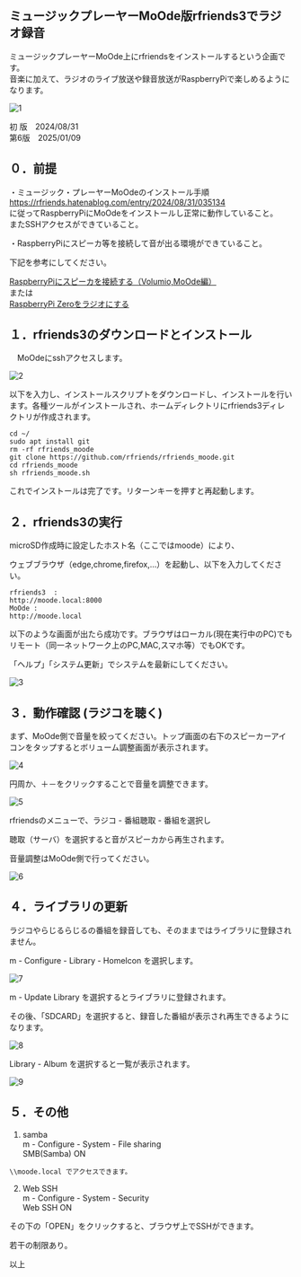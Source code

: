 ## ミュージックプレーヤーMoOde版rfriends3でラジオ録音  
  
ミュージックプレーヤーMoOde上にrfriendsをインストールするという企画です。  
音楽に加えて、ラジオのライブ放送や録音放送がRaspberryPiで楽しめるようになります。  
  
![1](https://github.com/user-attachments/assets/1cd6790e-c995-4e30-95cf-2f58c0e8cb26)  
  
初 版　2024/08/31  
第6版　2025/01/09  
  
## ０．前提  
  
・ミュージック・プレーヤーMoOdeのインストール手順  
https://rfriends.hatenablog.com/entry/2024/08/31/035134  
に従ってRaspberryPiにMoOdeをインストールし正常に動作していること。  
またSSHアクセスができていること。  
  
・RaspberryPiにスピーカ等を接続して音が出る環境ができていること。  
  
下記を参考にしてください。  
  
[RaspberryPiにスピーカを接続する（Volumio,MoOde編）](https://rfriends.hatenablog.com/entry/2024/09/04/175016)    
または  
[RaspberryPi Zeroをラジオにする](https://rfriends.hatenablog.com/entry/2022/05/01/154913)    
  
## １．rfriends3のダウンロードとインストール  
  
　MoOdeにsshアクセスします。  
  
![2](https://github.com/user-attachments/assets/fc4e21a3-3a14-4b27-885b-0484cf9e3b4a)  
  
以下を入力し、インストールスクリプトをダウンロードし、インストールを行います。各種ツールがインストールされ、ホームディレクトリにrfriends3ディレクトリが作成されます。  
```  
cd ~/  
sudo apt install git  
rm -rf rfriends_moode  
git clone https://github.com/rfriends/rfriends_moode.git  
cd rfriends_moode  
sh rfriends_moode.sh  
```  
  
これでインストールは完了です。リターンキーを押すと再起動します。  
  
## ２．rfriends3の実行  
  
microSD作成時に設定したホスト名（ここではmoode）により、  
  
ウェブブラウザ（edge,chrome,firefox,...）を起動し、以下を入力してください。  
```  
rfriends3  :   
http://moode.local:8000  
MoOde :   
http://moode.local  
```  
以下のような画面が出たら成功です。ブラウザはローカル(現在実行中のPC)でもリモート（同一ネットワーク上のPC,MAC,スマホ等）でもOKです。  
  
「ヘルプ」「システム更新」でシステムを最新にしてください。  
  
![3](https://github.com/user-attachments/assets/f2b0756d-0ae5-4ad0-b1d1-b781bb6ce700)  
  
## ３．動作確認 (ラジコを聴く)  
  
まず、MoOde側で音量を絞ってください。トップ画面の右下のスピーカーアイコンをタップするとボリューム調整画面が表示されます。  
  
![4](https://github.com/user-attachments/assets/702aa07f-4018-4ac9-8ddc-dd002acf6ce6)  
  
円周か、＋－をクリックすることで音量を調整できます。  
  
![5](https://github.com/user-attachments/assets/b243c3f5-e323-4e93-aa18-1586c8c82adb)  
  
rfriendsのメニューで、ラジコ - 番組聴取 - 番組を選択し  
  
聴取（サーバ）を選択すると音がスピーカから再生されます。  
  
音量調整はMoOde側で行ってください。  
  
![6](https://github.com/user-attachments/assets/bf56b214-1e6c-4b4d-886d-10f4f2e829fc)  
  
## ４．ライブラリの更新  
ラジコやらじるらじるの番組を録音しても、そのままではライブラリに登録されません。  
  
m - Configure - Library - HomeIcon を選択します。  
 
![7](https://github.com/user-attachments/assets/af7cd6a4-e283-4445-bc61-8897a01578f3)  
  
m - Update Library を選択するとライブラリに登録されます。  
  
その後、「SDCARD」を選択すると、録音した番組が表示され再生できるようになります。  
  
![8](https://github.com/user-attachments/assets/4dfa219f-9717-4092-a752-a381aa5b87ff)  
  
Library - Album を選択すると一覧が表示されます。  
  
![9](https://github.com/user-attachments/assets/4ae0689a-678e-4496-b8cb-48440d607457)  
  
## ５．その他  
  
1) samba  
m - Configure - System - File sharing  
SMB(Samba) ON  
```    
\\moode.local でアクセスできます。  
```  
  
2) Web SSH  
m - Configure - System - Security   
Web SSH ON  
  
その下の「OPEN」をクリックすると、ブラウザ上でSSHができます。  
  
若干の制限あり。  
  
   
  
  
以上  

